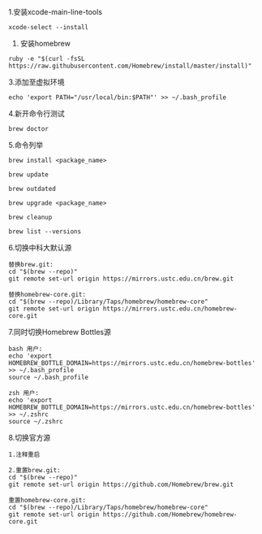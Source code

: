 1.安装xcode-main-line-tools

```
xcode-select --install
```

1. 安装homebrew

```
ruby -e "$(curl -fsSL https://raw.githubusercontent.com/Homebrew/install/master/install)"
```

3.添加至虚拟环境

```
echo 'export PATH="/usr/local/bin:$PATH"' >> ~/.bash_profile
```

4.新开命令行测试

```
brew doctor
```

5.命令列举

```
brew install <package_name>

brew update

brew outdated

brew upgrade <package_name>

brew cleanup

brew list --versions
```

6.切换中科大默认源

```
替换brew.git:
cd "$(brew --repo)"
git remote set-url origin https://mirrors.ustc.edu.cn/brew.git

替换homebrew-core.git:
cd "$(brew --repo)/Library/Taps/homebrew/homebrew-core"
git remote set-url origin https://mirrors.ustc.edu.cn/homebrew-core.git
```

7.同时切换Homebrew Bottles源

```
bash 用户:
echo 'export HOMEBREW_BOTTLE_DOMAIN=https://mirrors.ustc.edu.cn/homebrew-bottles' >> ~/.bash_profile
source ~/.bash_profile

zsh 用户:
echo 'export HOMEBREW_BOTTLE_DOMAIN=https://mirrors.ustc.edu.cn/homebrew-bottles' >> ~/.zshrc
source ~/.zshrc
```

8.切换官方源

```
1.注释重启

2.重置brew.git:
cd "$(brew --repo)"
git remote set-url origin https://github.com/Homebrew/brew.git

重置homebrew-core.git:
cd "$(brew --repo)/Library/Taps/homebrew/homebrew-core"
git remote set-url origin https://github.com/Homebrew/homebrew-core.git
```



